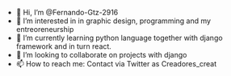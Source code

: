 - 👋 Hi, I’m @Fernando-Gtz-2916
- 👀 I’m interested in in graphic design, programming and my entreoreneurship
- 🌱 I’m currently learning python language together with django framework and in turn react.
- 💞️ I’m looking to collaborate on projects with django
- 📫 How to reach me: Contact via Twitter as Creadores_creat


